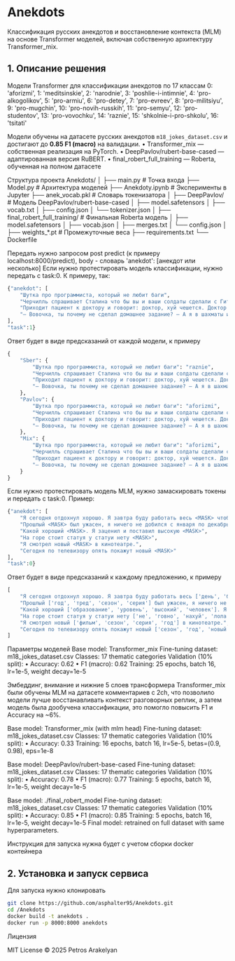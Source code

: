 # Anekdots  
Классификация русских анекдотов и восстановление контекста (MLM) на основе Transformer моделей, включая собственную архитектуру Transformer_mix.

## 1. Описание решения
Модели Transformer для классификации анекдотов по 17 классам
0: 'aforizmi',
1: 'meditsinskie',
2: 'narodnie',
3: 'poshlie-i-intimnie',
4: 'pro-alkogolikov',
5: 'pro-armiu',
6: 'pro-detey',
7: 'pro-evreev',
8: 'pro-militsiyu',
9: 'pro-mugchin',
10: 'pro-novih-russkih',
11: 'pro-semyu',
12: 'pro-studentov',
13: 'pro-vovochku',
14: 'raznie',
15: 'shkolnie-i-pro-shkolu',
16: 'tsitati'

Модели обучены на датасете русских анекдотов `m18_jokes_dataset.csv` и достигают до **0.85 F1 (macro)** на валидации.
	•	Transformer_mix — собственная реализация на PyTorch.
	•	DeepPavlov/rubert-base-cased — адаптированная версия RuBERT.
	•	final_robert_full_training — Roberta, обученная на полном датасете

Структура проекта
Anekdots/
│
├── main.py                   # Точка входа
├── Model.py                  # Архитектура моделей
├── Аnekdoty.ipynb            # Эксперименты в Jupyter
├── anek_vocab.pkl            # Словарь токенизатора
│
├── DeepPavlov/               # Модель DeepPavlov/rubert-base-cased
│   ├── model.safetensors
│   ├── vocab.txt
│   ├── config.json
│   └── tokenizer.json
│
├── final_robert_full_training/  # Финальная Roberta модель
│   ├── model.safetensors
│   ├── vocab.json
│   ├── merges.txt
│   └── config.json
│
├── weights_*.pt              # Промежуточные веса
├── requirements.txt
└── Dockerfile

Передать нужно запросом post predict (к примеру localhost:8000/predict), body - словарь 'anekdot': [анекдот или несколько]
Если нужно протестировать модель классификации, нужно передать с task:0. К примеру, так:
```python
{"anekdot": [
    "Шутка про программиста, который не любит баги",
    "Черчилль спрашивает Сталина что бы вы и ваши солдаты сделали с Гитлером, будь он у вас в руках? Сталин отвечает раскалил бы кочергу докрасна и засунул бы холодным концом ему в задницу. -А почему холодным, товарищ Сталин? -Чтобы вы, господин Черчилль, не помогли ему ее вытащить",
    "Приходит пациент к доктору и говорит: доктор, хуй чешется. Доктор отвечает: мой чаще. -Нет, мой",
    "— Вовочка, ты почему не сделал домашнее задание? — А я в шахматы играл с папой."
],
"task":1}
```

Ответ будет в виде предсказаний от каждой модели, к примеру
```python
{
    "Sber": {
        "Шутка про программиста, который не любит баги": "raznie",
        "Черчилль спрашивает Сталина что бы вы и ваши солдаты сделали с Гитлером, будь он у вас в руках? Сталин отвечает раскалил бы кочергу докрасна и засунул бы холодным концом ему в задницу. -А почему холодным, товарищ Сталин? -Чтобы вы, господин Черчилль, не помогли ему ее вытащить": "pro-armiu",
        "Приходит пациент к доктору и говорит: доктор, хуй чешется. Доктор отвечает: мой чаще. -Нет, мой": "meditsinskie",
        "— Вовочка, ты почему не сделал домашнее задание? — А я в шахматы играл с папой.": "pro-vovochku"
    },
    "Pavlov": {
        "Шутка про программиста, который не любит баги": "aforizmi",
        "Черчилль спрашивает Сталина что бы вы и ваши солдаты сделали с Гитлером, будь он у вас в руках? Сталин отвечает раскалил бы кочергу докрасна и засунул бы холодным концом ему в задницу. -А почему холодным, товарищ Сталин? -Чтобы вы, господин Черчилль, не помогли ему ее вытащить": "pro-armiu",
        "Приходит пациент к доктору и говорит: доктор, хуй чешется. Доктор отвечает: мой чаще. -Нет, мой": "meditsinskie",
        "— Вовочка, ты почему не сделал домашнее задание? — А я в шахматы играл с папой.": "pro-vovochku"
    },
    "Mix": {
        "Шутка про программиста, который не любит баги": "aforizmi",
        "Черчилль спрашивает Сталина что бы вы и ваши солдаты сделали с Гитлером, будь он у вас в руках? Сталин отвечает раскалил бы кочергу докрасна и засунул бы холодным концом ему в задницу. -А почему холодным, товарищ Сталин? -Чтобы вы, господин Черчилль, не помогли ему ее вытащить": "shkolnie-i-pro-shkolu",
        "Приходит пациент к доктору и говорит: доктор, хуй чешется. Доктор отвечает: мой чаще. -Нет, мой": "meditsinskie",
        "— Вовочка, ты почему не сделал домашнее задание? — А я в шахматы играл с папой.": "pro-alkogolikov"
    }
}
```

Если нужно протестировать модель MLM, нужно замаскировать токены и передать с task:0. Пример:
```python
{"anekdot": [
    "Я сегодня отдохнул хорошо. Я завтра буду работать весь <MASK> чтобы закончить проект",
    "Прошлый <MASK> был ужасен, я ничего не добился с января по декабрь",
    "Какой хороший <MASK>. Я заценил и поставил высокую <MASK>",
    "На горе стоит статуя у статуи нету <MASK>",
    "Я смотрел новый <MASK> в кинотеатре.",
    "Сегодня по телевизору опять покажут новый <MASK>"
],
"task":0}
```

Ответ будет в виде предсказаний к каждому предложению, к примеру
```python
[
    "Я сегодня отдохнул хорошо. Я завтра буду работать весь ['день', 'быть', 'не', 'мир'] чтобы закончить проект",
    "Прошлый ['год', 'тред', 'сезон', 'серия'] был ужасен, я ничего не добился с января по декабрь",
    "Какой хороший ['образование', 'уровень', 'высокий', 'человек']. Я заценил и поставил высокую ['образование', 'уровень', 'высокий', 'человек']",
    "На горе стоит статуя у статуи нету ['не', 'говно', 'нахуй', 'лола']",
    "Я смотрел новый ['фильм', 'сезон', 'серия', 'год'] в кинотеатре.",
    "Сегодня по телевизору опять покажут новый ['сезон', 'год', 'новый', 'альбом']"
]
```

Параметры моделей
Base model: Transformer_mix
Fine-tuning dataset: m18_jokes_dataset.csv
Classes: 17 thematic categories
Validation (10% split):
 • Accuracy: 0.62
 • F1 (macro): 0.62
Training: 25 epochs, batch 16, lr=1e-5, weight decay=1e-5

Эмбеддинг, внимание и нижние 5 слоев трансформера Transformer_mix были обучены MLM на датасете комментариев с 2ch, что позволило модели лучше восстанавливать контекст разговорных реплик, а затем модель была дообучена классификации, это помогло повысить F1 и Accuracy на ~6%.

Base model: Transformer_mix (with mlm head)
Fine-tuning dataset: m18_jokes_dataset.csv
Classes: 17 thematic categories
Validation (10% split):
 • Accuracy: 0.33
Training: 16 epochs, batch 16, lr=5e-5, betas=(0.9, 0.98), eps=1e-8

Base model: DeepPavlov/rubert-base-cased
Fine-tuning dataset: m18_jokes_dataset.csv
Classes: 17 thematic categories
Validation (10% split):
 • Accuracy: 0.78
 • F1 (macro): 0.77
Training: 5 epochs, batch 16, lr=1e-5, weight decay=1e-5

Base model: ./final_robert_model
Fine-tuning dataset: m18_jokes_dataset.csv
Classes: 17 thematic categories
Validation (10% split):
 • Accuracy: 0.85
 • F1 (macro): 0.85
Training: 5 epochs, batch 16, lr=1e-5, weight decay=1e-5
Final model: retrained on full dataset with same hyperparameters.

Инструкция для запуска нужна будет с учетом сборки docker контейнера

## 2. Установка и запуск сервиса

Для запуска нужно клонировать
```bash
git clone https://github.com/asphalter95/Anekdots.git
cd /Anekdots
docker build -t anekdots .
docker run -p 8000:8000 anekdots
```

Лицензия

MIT License © 2025 Petros Arakelyan